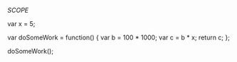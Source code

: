 *SCOPE*

var x = 5;

var doSomeWork = function() {
  var b = 100 * 1000;
  var c = b * x;
  return c;
};

doSomeWork();
